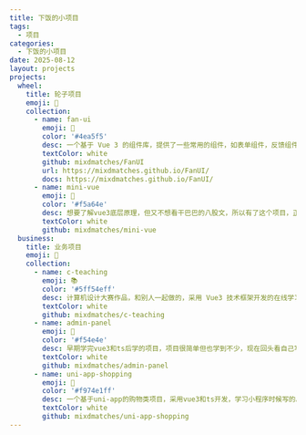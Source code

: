 ```yaml
---
title: 下饭的小项目
tags:
  - 项目
categories:
  - 下饭的小项目
date: 2025-08-12
layout: projects
projects:
  wheel:
    title: 轮子项目
    emoji: 🔧
    collection:
      - name: fan-ui
        emoji: 🧶
        color: '#4ea5f5'
        desc: 一个基于 Vue 3 的组件库，提供了一些常用的组件，如表单组件，反馈组件等，有详细开发文档，已发布到npm，欢迎使用和提交pr（顺便点个star再走呗）。
        textColor: white
        github: mixdmatches/FanUI
        url: https://mixdmatches.github.io/FanUI/
        docs: https://mixdmatches.github.io/FanUI/
      - name: mini-vue
        emoji: 🍦
        color: '#f5a64e'
        desc: 想要了解vue3底层原理，但又不想看干巴巴的八股文，所以有了这个项目，正在编写中...
        textColor: white
        github: mixdmatches/mini-vue
  business:
    title: 业务项目
    emoji: 🤯
    collection:
      - name: c-teaching
        emoji: 📚
        color: '#5ff54eff'
        desc: 计算机设计大赛作品，和别人一起做的，采用 Vue3 技术框架开发的在线学习系统，构建了涵盖学习进度追踪、课程内容研习、阶段性练习测评、智能交互对话及笔记系统化管理等功能模块的一体化学习平台（用户名：，密码：）
        textColor: white
        github: mixdmatches/c-teaching
      - name: admin-panel
        emoji: 🔑
        color: '#f54e4e'
        desc: 早期学完vue3和ts后学的项目，项目很简单但也学到不少，现在回头看自己写的代码感觉当时还是太菜了
        textColor: white
        github: mixdmatches/admin-panel
      - name: uni-app-shopping
        emoji: 🐰
        color: '#f974e1ff'
        desc: 一个基于uni-app的购物类项目，采用vue3和ts开发，学习小程序时候写的。（写的贼烂别看）
        textColor: white
        github: mixdmatches/uni-app-shopping
---
```

